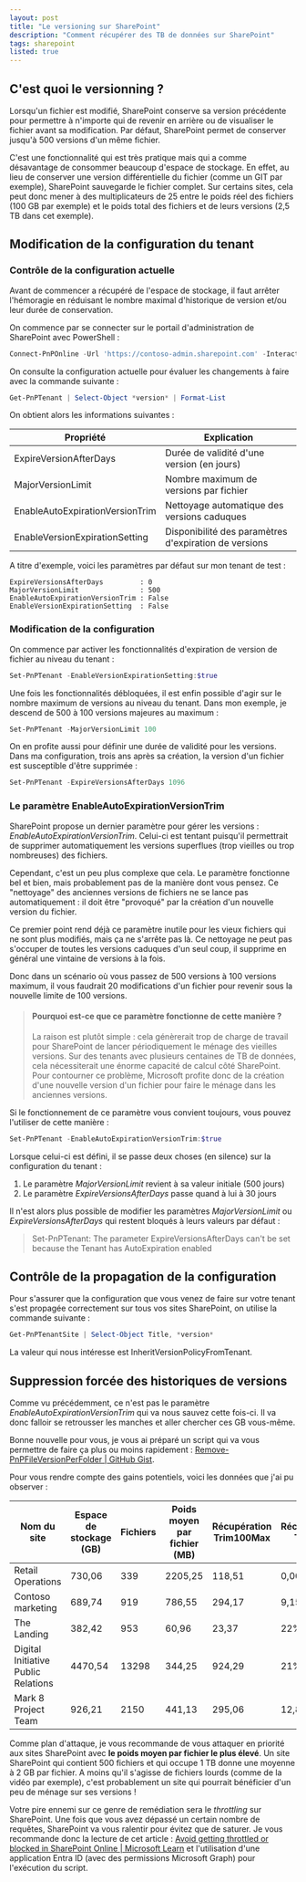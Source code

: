 ```yaml
---
layout: post
title: "Le versioning sur SharePoint"
description: "Comment récupérer des TB de données sur SharePoint"
tags: sharepoint
listed: true
---
```


## C'est quoi le versionning ?

Lorsqu'un fichier est modifié, SharePoint conserve sa version précédente pour permettre à n'importe qui de revenir en arrière ou de visualiser le fichier avant sa modification. Par défaut, SharePoint permet de conserver jusqu'à 500 versions d'un même fichier.

C'est une fonctionnalité qui est très pratique mais qui a comme désavantage de consommer beaucoup d'espace de stockage. En effet, au lieu de conserver une version différentielle du fichier (comme un GIT par exemple), SharePoint sauvegarde le fichier complet. Sur certains sites, cela peut donc mener à des multiplicateurs de 25 entre le poids réel des fichiers (100 GB par exemple) et le poids total des fichiers et de leurs versions (2,5 TB dans cet exemple).

## Modification de la configuration du tenant

### Contrôle de la configuration actuelle

Avant de commencer a récupéré de l'espace de stockage, il faut arrêter l'hémoragie en réduisant le nombre maximal d'historique de version et/ou leur durée de conservation.

On commence par se connecter sur le portail d'administration de SharePoint avec PowerShell :

```powershell
Connect-PnPOnline -Url 'https://contoso-admin.sharepoint.com' -Interactive
```

On consulte la configuration actuelle pour évaluer les changements à faire avec la commande suivante :

```powershell
Get-PnPTenant | Select-Object *version* | Format-List
```

On obtient alors les informations suivantes :

Propriété | Explication
--------- | -----------
ExpireVersionAfterDays | Durée de validité d'une version (en jours)
MajorVersionLimit | Nombre maximum de versions par fichier
EnableAutoExpirationVersionTrim | Nettoyage automatique des versions caduques
EnableVersionExpirationSetting | Disponibilité des paramètres d'expiration de versions

A titre d'exemple, voici les paramètres par défaut sur mon tenant de test :

```plaintext
ExpireVersionsAfterDays         : 0
MajorVersionLimit               : 500
EnableAutoExpirationVersionTrim : False
EnableVersionExpirationSetting  : False
```

### Modification de la configuration

On commence par activer les fonctionnalités d'expiration de version de fichier au niveau du tenant :

```powershell
Set-PnPTenant -EnableVersionExpirationSetting:$true
```

Une fois les fonctionnalités débloquées, il est enfin possible d'agir sur le nombre maximum de versions au niveau du tenant. Dans mon exemple, je descend de 500 à 100 versions majeures au maximum :

```powershell
Set-PnPTenant -MajorVersionLimit 100
```

On en profite aussi pour définir une durée de validité pour les versions. Dans ma configuration, trois ans après sa création, la version d'un fichier est susceptible d'être supprimée :

```powershell
Set-PnPTenant -ExpireVersionsAfterDays 1096
```

### Le paramètre EnableAutoExpirationVersionTrim

SharePoint propose un dernier paramètre pour gérer les versions : *EnableAutoExpirationVersionTrim*. Celui-ci est tentant puisqu'il permettrait de supprimer automatiquement les versions superflues (trop vieilles ou trop nombreuses) des fichiers.

Cependant, c'est un peu plus complexe que cela. Le paramètre fonctionne bel et bien, mais probablement pas de la manière dont vous pensez. Ce "nettoyage" des anciennes versions de fichiers ne se lance pas automatiquement : il doit être "provoqué" par la création d'un nouvelle version du fichier.

Ce premier point rend déjà ce paramètre inutile pour les vieux fichiers qui ne sont plus modifiés, mais ça ne s'arrête pas là. Ce nettoyage ne peut pas s'occuper de toutes les versions caduques d'un seul coup, il supprime en général une vintaine de versions à la fois.

Donc dans un scénario où vous passez de 500 versions à 100 versions maximum, il vous faudrait 20 modifications d'un fichier pour revenir sous la nouvelle limite de 100 versions.

> #### Pourquoi est-ce que ce paramètre fonctionne de cette manière ?
>
> La raison est plutôt simple : cela génèrerait trop de charge de travail pour SharePoint de lancer périodiquement le ménage des vieilles versions. Sur des tenants avec plusieurs centaines de TB de données, cela nécessiterait une énorme capacité de calcul côté SharePoint. Pour contourner ce problème, Microsoft profite donc de la création d'une nouvelle version d'un fichier pour faire le ménage dans les anciennes versions.

Si le fonctionnement de ce paramètre vous convient toujours, vous pouvez l'utiliser de cette manière :

```powershell
Set-PnPTenant -EnableAutoExpirationVersionTrim:$true
```

Lorsque celui-ci est défini, il se passe deux choses (en silence) sur la configuration du tenant :

1. Le paramètre *MajorVersionLimit* revient à sa valeur initiale (500 jours)
2. Le paramètre *ExpireVersionsAfterDays* passe quand à lui à 30 jours

Il n'est alors plus possible de modifier les paramètres *MajorVersionLimit* ou *ExpireVersionsAfterDays* qui restent bloqués à leurs valeurs par défaut :

> Set-PnPTenant: The parameter ExpireVersionsAfterDays can't be set because the Tenant has AutoExpiration enabled

## Contrôle de la propagation de la configuration

Pour s'assurer que la configuration que vous venez de faire sur votre tenant s'est propagée correctement sur tous vos sites SharePoint, on utilise la commande suivante :

```powershell
Get-PnPTenantSite | Select-Object Title, *version*
```

La valeur qui nous intéresse est InheritVersionPolicyFromTenant.

## Suppression forcée des historiques de versions

Comme vu précédemment, ce n'est pas le paramètre *EnableAutoExpirationVersionTrim* qui va nous sauvez cette fois-ci. Il va donc falloir se retrousser les manches et aller chercher ces GB vous-même.

Bonne nouvelle pour vous, je vous ai préparé un script qui va vous permettre de faire ça plus ou moins rapidement : [Remove-PnPFileVersionPerFolder \| GitHub Gist](https://gist.github.com/leobouard).

Pour vous rendre compte des gains potentiels, voici les données que j'ai pu observer :

Nom du site | Espace de stockage (GB) | Fichiers | Poids moyen par fichier (MB) | Récupération Trim100Max | Récupération Trim3Y | Pourcentage de récupération
----------- | ----------------------- | -------- | ---------------------------- | ----------------------- | ------------------- | ---------------
Retail Operations | 730,06 | 339 | 2205,25 | 118,51 | 0,00 | 16%
Contoso marketing | 689,74 | 919 | 786,55 | 294,17 | 9,15 | 44%
The Landing | 382,42 | 953 | 60,96 | 23,37 | 22%
Digital Initiative Public Relations | 4470,54 | 13298 | 344,25 | 924,29 | 21%
Mark 8 Project Team | 926,21 | 2150 | 441,13 | 295,06 | 12,82 | 33%

Comme plan d'attaque, je vous recommande de vous attaquer en priorité aux sites SharePoint avec **le poids moyen par fichier le plus élevé**. Un site SharePoint qui contient 500 fichiers et qui occupe 1 TB donne une moyenne à 2 GB par fichier. A moins qu'il s'agisse de fichiers lourds (comme de la vidéo par exemple), c'est probablement un site qui pourrait bénéficier d'un peu de ménage sur ses versions !

Votre pire ennemi sur ce genre de remédiation sera le *throttling* sur SharePoint. Une fois que vous avez dépassé un certain nombre de requêtes, SharePoint va vous ralentir pour évitez que de saturer. Je vous recommande donc la lecture de cet article : [Avoid getting throttled or blocked in SharePoint Online \| Microsoft Learn](https://learn.microsoft.com/en-us/sharepoint/dev/general-development/how-to-avoid-getting-throttled-or-blocked-in-sharepoint-online) et l'utilisation d'une application Entra ID (avec des permissions Microsoft Graph) pour l'exécution du script.
